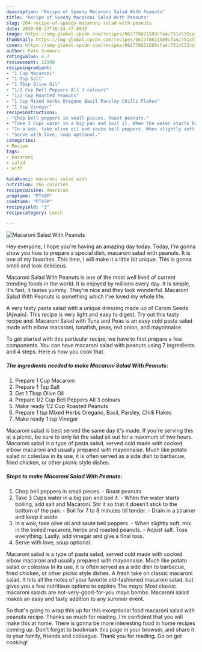 ```yaml
---
description: "Recipe of Speedy Macaroni Salad With Peanuts"
title: "Recipe of Speedy Macaroni Salad With Peanuts"
slug: 264-recipe-of-speedy-macaroni-salad-with-peanuts
date: 2020-08-27T16:24:47.694Z
image: https://img-global.cpcdn.com/recipes/061778621589cfa4/751x532cq70/macaroni-salad-with-peanuts-recipe-main-photo.jpg
thumbnail: https://img-global.cpcdn.com/recipes/061778621589cfa4/751x532cq70/macaroni-salad-with-peanuts-recipe-main-photo.jpg
cover: https://img-global.cpcdn.com/recipes/061778621589cfa4/751x532cq70/macaroni-salad-with-peanuts-recipe-main-photo.jpg
author: Kate Summers
ratingvalue: 4.7
reviewcount: 12998
recipeingredient:
- "1 Cup Macaroni"
- "1 Tsp Salt"
- "1 Tbsp Olive Oil"
- "1/2 Cup Bell Peppers All 3 colours"
- "1/2 Cup Roasted Peanuts"
- "1 tsp Mixed Herbs Oregano Basil Parsley Chilli Flakes"
- "1 tsp Vinegar"
recipeinstructions:
- "Chop bell peppers in small pieces. Roast peanuts."
- "Take 3 Cups water in a big pan and boil it. When the water starts boiling, add salt and Macaroni. Stir it so that it doesn’t stick to the bottom of the pan. Boil for 7 to 8 minutes till tender. Drain in a strainer and keep it aside."
- "In a wok, take olive oil and saute bell peppers. When slightly soft, mix in the boiled macaroni, herbs and roasted peanuts. Adjust salt. Toss everything. Lastly, add vinegar and give a final toss."
- "Serve with love, soup optional."
categories:
- Recipe
tags:
- macaroni
- salad
- with

katakunci: macaroni salad with 
nutrition: 265 calories
recipecuisine: American
preptime: "PT40M"
cooktime: "PT45M"
recipeyield: "3"
recipecategory: Lunch

---
```



![Macaroni Salad With Peanuts](https://img-global.cpcdn.com/recipes/061778621589cfa4/751x532cq70/macaroni-salad-with-peanuts-recipe-main-photo.jpg)

Hey everyone, I hope you're having an amazing day today. Today, I'm gonna show you how to prepare a special dish, macaroni salad with peanuts. It is one of my favorites. This time, I will make it a little bit unique. This is gonna smell and look delicious.

Macaroni Salad With Peanuts is one of the most well liked of current trending foods in the world. It is enjoyed by millions every day. It is simple, it's fast, it tastes yummy. They're nice and they look wonderful. Macaroni Salad With Peanuts is something which I've loved my whole life.

A very tasty pasta salad with a unique dressing made up of Carom Seeds (Ajwain). This recipe is very light and easy to digest. Try out this tasty recipe and. Macaroni Salad with Tuna and Peas is an easy cold pasta salad made with elbow macaroni, tunafish, peas, red onion, and mayonnaise.


To get started with this particular recipe, we have to first prepare a few components. You can have macaroni salad with peanuts using 7 ingredients and 4 steps. Here is how you cook that.

<!--inarticleads1-->

##### The ingredients needed to make Macaroni Salad With Peanuts:

1. Prepare 1 Cup Macaroni
1. Prepare 1 Tsp Salt
1. Get 1 Tbsp Olive Oil
1. Prepare 1/2 Cup Bell Peppers All 3 colours
1. Make ready 1/2 Cup Roasted Peanuts
1. Prepare 1 tsp Mixed Herbs Oregano, Basil, Parsley, Chilli Flakes
1. Make ready 1 tsp Vinegar


Macaroni salad is best served the same day it&#39;s made. If you&#39;re serving this at a picnic, be sure to only let the salad sit out for a maximum of two hours. Macaroni salad is a type of pasta salad, served cold made with cooked elbow macaroni and usually prepared with mayonnaise. Much like potato salad or coleslaw in its use, it is often served as a side dish to barbecue, fried chicken, or other picnic style dishes. 

<!--inarticleads2-->

##### Steps to make Macaroni Salad With Peanuts:

1. Chop bell peppers in small pieces. - Roast peanuts.
1. Take 3 Cups water in a big pan and boil it. - When the water starts boiling, add salt and Macaroni. Stir it so that it doesn’t stick to the bottom of the pan. - Boil for 7 to 8 minutes till tender. - Drain in a strainer and keep it aside.
1. In a wok, take olive oil and saute bell peppers. - When slightly soft, mix in the boiled macaroni, herbs and roasted peanuts. - Adjust salt. Toss everything. Lastly, add vinegar and give a final toss.
1. Serve with love, soup optional.


Macaroni salad is a type of pasta salad, served cold made with cooked elbow macaroni and usually prepared with mayonnaise. Much like potato salad or coleslaw in its use, it is often served as a side dish to barbecue, fried chicken, or other picnic style dishes. A fresh take on classic macaroni salad. It hits all the notes of your favorite old-fashioned macaroni salad, but gives you a few nutritious options to explore The mayo: Most classic macaroni salads are not-very-good-for-you mayo bombs. Macaroni salad makes an easy and tasty addition to any summer event. 

So that's going to wrap this up for this exceptional food macaroni salad with peanuts recipe. Thanks so much for reading. I'm confident that you will make this at home. There is gonna be more interesting food in home recipes coming up. Don't forget to bookmark this page in your browser, and share it to your family, friends and colleague. Thank you for reading. Go on get cooking!
